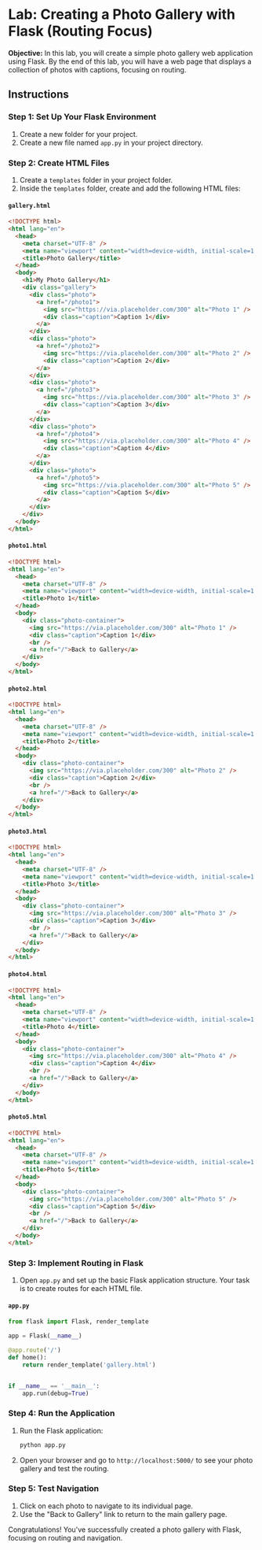 # Lab: Creating a Photo Gallery with Flask (Routing Focus)

**Objective:**
In this lab, you will create a simple photo gallery web application using Flask. By the end of this lab, you will have a web page that displays a collection of photos with captions, focusing on routing.

## Instructions

### Step 1: Set Up Your Flask Environment

1. Create a new folder for your project.
2. Create a new file named `app.py` in your project directory.

### Step 2: Create HTML Files

1. Create a `templates` folder in your project folder.
2. Inside the `templates` folder, create and add the following HTML files:

#### `gallery.html`

```html
<!DOCTYPE html>
<html lang="en">
  <head>
    <meta charset="UTF-8" />
    <meta name="viewport" content="width=device-width, initial-scale=1.0" />
    <title>Photo Gallery</title>
  </head>
  <body>
    <h1>My Photo Gallery</h1>
    <div class="gallery">
      <div class="photo">
        <a href="/photo1">
          <img src="https://via.placeholder.com/300" alt="Photo 1" />
          <div class="caption">Caption 1</div>
        </a>
      </div>
      <div class="photo">
        <a href="/photo2">
          <img src="https://via.placeholder.com/300" alt="Photo 2" />
          <div class="caption">Caption 2</div>
        </a>
      </div>
      <div class="photo">
        <a href="/photo3">
          <img src="https://via.placeholder.com/300" alt="Photo 3" />
          <div class="caption">Caption 3</div>
        </a>
      </div>
      <div class="photo">
        <a href="/photo4">
          <img src="https://via.placeholder.com/300" alt="Photo 4" />
          <div class="caption">Caption 4</div>
        </a>
      </div>
      <div class="photo">
        <a href="/photo5">
          <img src="https://via.placeholder.com/300" alt="Photo 5" />
          <div class="caption">Caption 5</div>
        </a>
      </div>
    </div>
  </body>
</html>
```

#### `photo1.html`

```html
<!DOCTYPE html>
<html lang="en">
  <head>
    <meta charset="UTF-8" />
    <meta name="viewport" content="width=device-width, initial-scale=1.0" />
    <title>Photo 1</title>
  </head>
  <body>
    <div class="photo-container">
      <img src="https://via.placeholder.com/300" alt="Photo 1" />
      <div class="caption">Caption 1</div>
      <br />
      <a href="/">Back to Gallery</a>
    </div>
  </body>
</html>
```

#### `photo2.html`

```html
<!DOCTYPE html>
<html lang="en">
  <head>
    <meta charset="UTF-8" />
    <meta name="viewport" content="width=device-width, initial-scale=1.0" />
    <title>Photo 2</title>
  </head>
  <body>
    <div class="photo-container">
      <img src="https://via.placeholder.com/300" alt="Photo 2" />
      <div class="caption">Caption 2</div>
      <br />
      <a href="/">Back to Gallery</a>
    </div>
  </body>
</html>
```

#### `photo3.html`

```html
<!DOCTYPE html>
<html lang="en">
  <head>
    <meta charset="UTF-8" />
    <meta name="viewport" content="width=device-width, initial-scale=1.0" />
    <title>Photo 3</title>
  </head>
  <body>
    <div class="photo-container">
      <img src="https://via.placeholder.com/300" alt="Photo 3" />
      <div class="caption">Caption 3</div>
      <br />
      <a href="/">Back to Gallery</a>
    </div>
  </body>
</html>
```

#### `photo4.html`

```html
<!DOCTYPE html>
<html lang="en">
  <head>
    <meta charset="UTF-8" />
    <meta name="viewport" content="width=device-width, initial-scale=1.0" />
    <title>Photo 4</title>
  </head>
  <body>
    <div class="photo-container">
      <img src="https://via.placeholder.com/300" alt="Photo 4" />
      <div class="caption">Caption 4</div>
      <br />
      <a href="/">Back to Gallery</a>
    </div>
  </body>
</html>
```

#### `photo5.html`

```html
<!DOCTYPE html>
<html lang="en">
  <head>
    <meta charset="UTF-8" />
    <meta name="viewport" content="width=device-width, initial-scale=1.0" />
    <title>Photo 5</title>
  </head>
  <body>
    <div class="photo-container">
      <img src="https://via.placeholder.com/300" alt="Photo 5" />
      <div class="caption">Caption 5</div>
      <br />
      <a href="/">Back to Gallery</a>
    </div>
  </body>
</html>
```

### Step 3: Implement Routing in Flask

1. Open `app.py` and set up the basic Flask application structure. Your task is to create routes for each HTML file.

#### `app.py`

```python
from flask import Flask, render_template

app = Flask(__name__)

@app.route('/')
def home():
    return render_template('gallery.html')


if __name__ == '__main__':
    app.run(debug=True)
```

### Step 4: Run the Application

1. Run the Flask application:
   ```bash
   python app.py
   ```
2. Open your browser and go to `http://localhost:5000/` to see your photo gallery and test the routing.

### Step 5: Test Navigation

1. Click on each photo to navigate to its individual page.
2. Use the "Back to Gallery" link to return to the main gallery page.

Congratulations! You've successfully created a photo gallery with Flask, focusing on routing and navigation.
